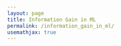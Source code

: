 ```yaml
---
layout: page
title: Information Gain in ML
permalink: /information_gain_in_ml/
usemathjax: true
---
```

